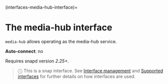 (interfaces-media-hub-interface)=
# The media-hub interface

`media-hub` allows operating as the media-hub service.

**Auto-connect**: no

Requires snapd version _2.25+_.

> ⓘ  This is a snap interface. See [Interface management](/) and [Supported interfaces](/interfaces/index) for further details on how interfaces are used.

